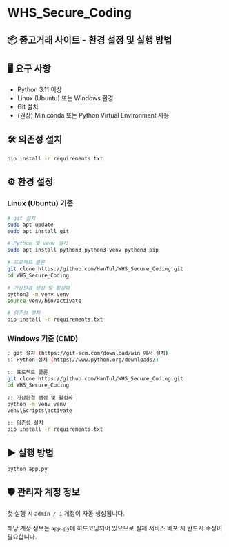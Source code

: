 # WHS_Secure_Coding

## 📦 중고거래 사이트 - 환경 설정 및 실행 방법

## 🖥️ 요구 사항

- Python 3.11 이상
- Linux (Ubuntu) 또는 Windows 환경
- Git 설치
- (권장) Miniconda 또는 Python Virtual Environment 사용

## 🛠️ 의존성 설치

```bash
pip install -r requirements.txt
```

## ⚙️ 환경 설정

### Linux (Ubuntu) 기준

```bash
# git 설치
sudo apt update
sudo apt install git

# Python 및 venv 설치
sudo apt install python3 python3-venv python3-pip

# 프로젝트 클론
git clone https://github.com/HanTul/WHS_Secure_Coding.git
cd WHS_Secure_Coding

# 가상환경 생성 및 활성화
python3 -m venv venv
source venv/bin/activate

# 의존성 설치
pip install -r requirements.txt
```

### Windows 기준 (CMD)

```bash
: git 설치 (https://git-scm.com/download/win 에서 설치)
:: Python 설치 (https://www.python.org/downloads/)

:: 프로젝트 클론
git clone https://github.com/HanTul/WHS_Secure_Coding.git
cd WHS_Secure_Coding

:: 가상환경 생성 및 활성화
python -m venv venv
venv\Scripts\activate

:: 의존성 설치
pip install -r requirements.txt
```

## ▶️ 실행 방법

```bash
python app.py
```

## 🛡️ 관리자 계정 정보

첫 실행 시 `admin / 1` 계정이 자동 생성됩니다.

해당 계정 정보는 `app.py`에 하드코딩되어 있으므로 실제 서비스 배포 시 반드시 수정이 필요합니다.
